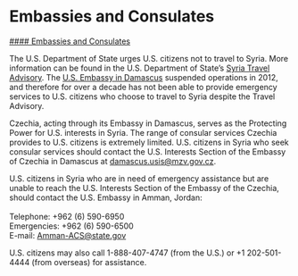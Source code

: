 # Embassies and Consulates

[#### Embassies and Consulates](javascript:void(0); "Embassies and Consulates")

The U.S. Department of State urges U.S. citizens not to travel to Syria. More information can be found in the U.S. Department of State’s [Syria Travel Advisory](https://travel.state.gov/content/travel/en/traveladvisories/traveladvisories/syria-travel-advisory.html). The [U.S. Embassy in Damascus](https://sy.usembassy.gov/) suspended operations in 2012, and therefore for over a decade has not been able to provide emergency services to U.S. citizens who choose to travel to Syria despite the Travel Advisory.

Czechia, acting through its Embassy in Damascus, serves as the Protecting Power for U.S. interests in Syria. The range of consular services Czechia provides to U.S. citizens is extremely limited. U.S. citizens in Syria who seek consular services should contact the U.S. Interests Section of the Embassy of Czechia in Damascus at damascus.usis@mzv.gov.cz.

U.S. citizens in Syria who are in need of emergency assistance but are unable to reach the U.S. Interests Section of the Embassy of the Czechia, should contact the U.S. Embassy in Amman, Jordan:   
   
Telephone: +962 (6) 590-6950    
Emergencies: +962 (6) 590-6500   
E-mail: [Amman-ACS@state.gov](mailto:Amman-ACS@state.gov)

U.S. citizens may also call 1-888-407-4747 (from the U.S.) or +1 202-501-4444 (from overseas) for assistance.